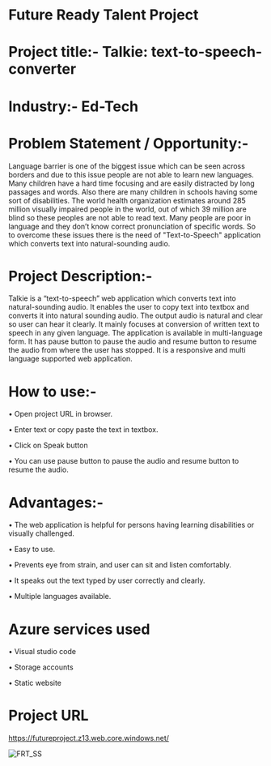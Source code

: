 
# Future Ready Talent Project
# Project title:- Talkie: text-to-speech-converter
# Industry:- Ed-Tech
# Problem Statement / Opportunity:-
Language barrier is one of the biggest issue which can be seen across borders and due to this issue people are not able to learn new 
languages. Many children have a hard time focusing and are easily distracted by long passages and words. Also there are many children 
in schools having some sort of disabilities. The world health organization estimates around 285 million visually impaired people in the 
world, out of which 39 million are blind so these peoples are not able to read text. Many people are poor in language and they don’t know 
correct pronunciation of specific words. So to overcome these issues there is the need of "Text-to-Speech" application which converts text 
into natural-sounding audio.


# Project Description:-
Talkie is a “text-to-speech” web application which converts text into natural-sounding audio. It enables the user to copy text 
into textbox and converts it into natural sounding audio. The output audio is natural and clear so user can hear it clearly. It mainly focuses at 
conversion of written text to speech in any given language. The application is available in multi-language form. It has pause button to pause the 
audio and resume button to resume the audio from where the user has stopped. It is a responsive and multi language supported web application.


# How to use:-
• Open project URL in browser.

• Enter text or copy paste the text in textbox.

• Click on Speak button

• You can use pause button to pause the audio and resume button to resume the audio.

# Advantages:-
• The web application is helpful for persons having learning disabilities or visually challenged.

• Easy to use.

• Prevents eye from strain, and user can sit and listen comfortably.

• It speaks out the text typed by user correctly and clearly.

• Multiple languages available.


# Azure services used
• Visual studio code

• Storage accounts

• Static website

# Project URL
 https://futureproject.z13.web.core.windows.net/
 
 
 

![FRT_SS](https://user-images.githubusercontent.com/78649337/154856266-9adf5ac1-e0a5-4a3b-9878-879462083994.png)

